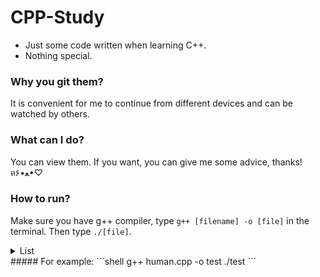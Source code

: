 # CPP-Study
- Just some code written when learning C++.
- Nothing special.

### Why you git them?
It is convenient for me to continue from different devices and can be watched by others.

### What can I do?
You can view them. If you want, you can give me some advice, thanks! ฅ۶•ﻌ•♡

### How to run?
Make sure you have g++ compiler, type `g++ [filename] -o [file]` in the terminal.
Then type `./[file]`.

<details>
  <summary>List</summary>

1.hellowrold.cpp
2.Hello.cpp
3.1to10.cpp
4.sum.cpp
5.j.cpp
6.var.cpp
7.ab.cpp
9.pointer.cpp
9.const.cpp
10.math.cpp
11.string.cpp
12.getline.cpp
13.vector.cpp
14.iterator.cpp
15.array.cpp
16.tom.cpp
17.human.cpp

</details>
##### For example:
```shell
g++ human.cpp -o test
./test
```
